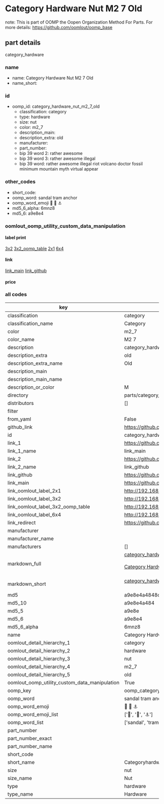 # Category Hardware Nut M2 7 Old  

note: This is part of OOMP the Oopen Organization Method For Parts. For more details: https://github.com/oomlout/oomp_base

##  part details
  



category_hardware



### name
* name: Category Hardware Nut M2 7 Old
* name_short: 
### id
* oomp_id: category_hardware_nut_m2_7_old
  * classification: category
  * type: hardware
  * size: nut
  * color: m2_7
  * description_main: 
  * description_extra: old
  * manufacturer: 
  * part_number: 
  * bip 39 word 2: rather awesome
  * bip 39 word 3: rather awesome illegal
  * bip 39 word: rather awesome illegal riot volcano doctor fossil minimum mountain myth virtual appear

### other_codes
* short_code: 
* oomp_word: sandal tram anchor
* oomp_word_emoji :sandal: :tram: :anchor:
* md5_6_alpha: 6mnz8
* md5_6: a9e8e4






### oomlout_oomp_utility_custom_data_manipulation
#### label print
[3x2](http://192.168.1.245:1112/?label=oomp%206mnz8)
[3x2_oomp_table](http://192.168.1.108:1112/?label=oomp%206mnz8)
[2x1](http://192.168.1.242:1112/?label=oomp%206mnz8)
[6x4](http://192.168.1.55:1112/?label=oomp%206mnz8)    

#### link

[link_main](https://github.com/oomlout/oomlout_oomp_version_1_messy/tree/main/parts/category_hardware_nut_m2_7_old) [link_github](https://github.com/oomlout/oomlout_oomp_version_1_messy/tree/main/parts/category_hardware_nut_m2_7_old)                             

#### price







### all codes 
| key | value |  
| --- | --- |  
| classification | category |  
| classification_name | Category |  
| color | m2_7 |  
| color_name | M2 7 |  
| description | category_hardware |  
| description_extra | old |  
| description_extra_name | Old |  
| description_main |  |  
| description_main_name |  |  
| description_or_color | M  |  
| directory | parts/category_hardware_nut_m2_7_old |  
| distributors | [] |  
| filter |  |  
| from_yaml | False |  
| github_link | https://github.com/oomlout/oomlout_oomp_part_src/tree/main/parts/category_hardware_nut_m2_7_old |  
| id | category_hardware_nut_m2_7_old |  
| link_1 | https://github.com/oomlout/oomlout_oomp_version_1_messy/tree/main/parts/category_hardware_nut_m2_7_old |  
| link_1_name | link_main |  
| link_2 | https://github.com/oomlout/oomlout_oomp_version_1_messy/tree/main/parts/category_hardware_nut_m2_7_old |  
| link_2_name | link_github |  
| link_github | https://github.com/oomlout/oomlout_oomp_version_1_messy/tree/main/parts/category_hardware_nut_m2_7_old |  
| link_main | https://github.com/oomlout/oomlout_oomp_version_1_messy/tree/main/parts/category_hardware_nut_m2_7_old |  
| link_oomlout_label_2x1 | http://192.168.1.242:1112/?label=oomp%206mnz8 |  
| link_oomlout_label_3x2 | http://192.168.1.245:1112/?label=oomp%206mnz8 |  
| link_oomlout_label_3x2_oomp_table | http://192.168.1.108:1112/?label=oomp%206mnz8 |  
| link_oomlout_label_6x4 | http://192.168.1.55:1112/?label=oomp%206mnz8 |  
| link_redirect | https://github.com/oomlout/oomlout_oomp_version_1_messy/tree/main/parts/category_hardware_nut_m2_7_old |  
| manufacturer |  |  
| manufacturer_name |  |  
| manufacturers | [] |  
| markdown_full | [category_hardware_nut_m2_7_old](none)<br>[](none)<br>[Category Hardware Nut M2 7 Old](none)<br><br> |  
| markdown_short | [category_hardware_nut_m2_7_old](none)<br><br> |  
| md5 | a9e8e4a4848d0b7d017adba2e2042592 |  
| md5_10 | a9e8e4a484 |  
| md5_5 | a9e8e |  
| md5_6 | a9e8e4 |  
| md5_6_alpha | 6mnz8 |  
| name | Category Hardware Nut M2 7 Old |  
| oomlout_detail_hierarchy_1 | category |  
| oomlout_detail_hierarchy_2 | hardware |  
| oomlout_detail_hierarchy_3 | nut |  
| oomlout_detail_hierarchy_4 | m2_7 |  
| oomlout_detail_hierarchy_5 | old |  
| oomlout_oomp_utility_custom_data_manipulation | True |  
| oomp_key | oomp_category_hardware_nut_m2_7_old |  
| oomp_word | sandal tram anchor |  
| oomp_word_emoji | :sandal: :tram: :anchor: |  
| oomp_word_emoji_list | [':sandal:', ':tram:', ':anchor:'] |  
| oomp_word_list | ['sandal', 'tram', 'anchor'] |  
| part_number |  |  
| part_number_exact |  |  
| part_number_name |  |  
| short_code |  |  
| short_name | Categoryhardware |  
| size | nut |  
| size_name | Nut |  
| type | hardware |  
| type_name | Hardware |  
